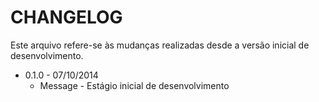 CHANGELOG
=============

Este arquivo refere-se às mudanças realizadas desde a versão inicial de desenvolvimento.

* 0.1.0 - 07/10/2014
  * Message - Estágio inicial de desenvolvimento